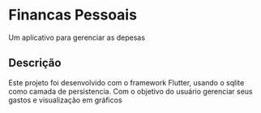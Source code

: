 # Financas Pessoais

Um aplicativo para gerenciar as depesas

## Descrição

Este projeto foi desenvolvido com o framework Flutter,
usando o sqlite como camada de persistencia.
Com o objetivo do usuário gerenciar seus gastos e visualização em gráficos